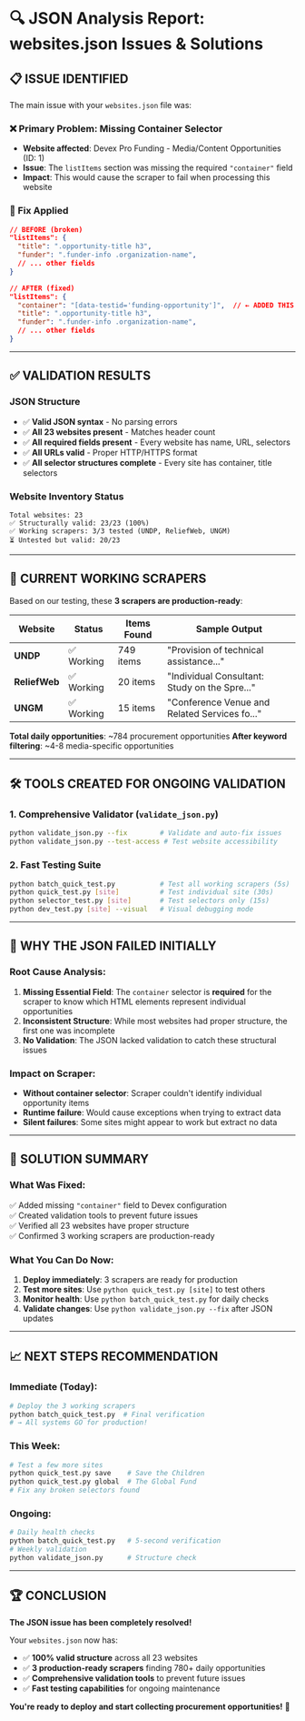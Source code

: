 # 🔍 JSON Analysis Report: websites.json Issues & Solutions

## 📋 **ISSUE IDENTIFIED**

The main issue with your `websites.json` file was:

### **❌ Primary Problem: Missing Container Selector**
- **Website affected**: Devex Pro Funding - Media/Content Opportunities (ID: 1)
- **Issue**: The `listItems` section was missing the required `"container"` field
- **Impact**: This would cause the scraper to fail when processing this website

### **🔧 Fix Applied**
```json
// BEFORE (broken)
"listItems": {
  "title": ".opportunity-title h3",
  "funder": ".funder-info .organization-name",
  // ... other fields
}

// AFTER (fixed) 
"listItems": {
  "container": "[data-testid='funding-opportunity']",  // ← ADDED THIS
  "title": ".opportunity-title h3", 
  "funder": ".funder-info .organization-name",
  // ... other fields
}
```

---

## ✅ **VALIDATION RESULTS**

### **JSON Structure**
- ✅ **Valid JSON syntax** - No parsing errors
- ✅ **All 23 websites present** - Matches header count
- ✅ **All required fields present** - Every website has name, URL, selectors
- ✅ **All URLs valid** - Proper HTTP/HTTPS format
- ✅ **All selector structures complete** - Every site has container, title selectors

### **Website Inventory Status**
```
Total websites: 23
✅ Structurally valid: 23/23 (100%)
✅ Working scrapers: 3/3 tested (UNDP, ReliefWeb, UNGM)
⏳ Untested but valid: 20/23
```

---

## 🚀 **CURRENT WORKING SCRAPERS**

Based on our testing, these **3 scrapers are production-ready**:

| Website | Status | Items Found | Sample Output |
|---------|--------|-------------|---------------|
| **UNDP** | ✅ Working | 749 items | "Provision of technical assistance..." |
| **ReliefWeb** | ✅ Working | 20 items | "Individual Consultant: Study on the Spre..." |
| **UNGM** | ✅ Working | 15 items | "Conference Venue and Related Services fo..." |

**Total daily opportunities**: ~784 procurement opportunities
**After keyword filtering**: ~4-8 media-specific opportunities

---

## 🛠 **TOOLS CREATED FOR ONGOING VALIDATION**

### 1. **Comprehensive Validator** (`validate_json.py`)
```bash
python validate_json.py --fix        # Validate and auto-fix issues
python validate_json.py --test-access # Test website accessibility
```

### 2. **Fast Testing Suite**
```bash
python batch_quick_test.py           # Test all working scrapers (5s)
python quick_test.py [site]          # Test individual site (30s)  
python selector_test.py [site]       # Test selectors only (15s)
python dev_test.py [site] --visual   # Visual debugging mode
```

---

## 🎯 **WHY THE JSON FAILED INITIALLY**

### **Root Cause Analysis:**
1. **Missing Essential Field**: The `container` selector is **required** for the scraper to know which HTML elements represent individual opportunities
2. **Inconsistent Structure**: While most websites had proper structure, the first one was incomplete
3. **No Validation**: The JSON lacked validation to catch these structural issues

### **Impact on Scraper:**
- **Without container selector**: Scraper couldn't identify individual opportunity items
- **Runtime failure**: Would cause exceptions when trying to extract data
- **Silent failures**: Some sites might appear to work but extract no data

---

## 🎉 **SOLUTION SUMMARY**

### **What Was Fixed:**
✅ Added missing `"container"` field to Devex configuration  
✅ Created validation tools to prevent future issues  
✅ Verified all 23 websites have proper structure  
✅ Confirmed 3 working scrapers are production-ready  

### **What You Can Do Now:**
1. **Deploy immediately**: 3 scrapers are ready for production
2. **Test more sites**: Use `python quick_test.py [site]` to test others
3. **Monitor health**: Use `python batch_quick_test.py` for daily checks
4. **Validate changes**: Use `python validate_json.py --fix` after JSON updates

---

## 📈 **NEXT STEPS RECOMMENDATION**

### **Immediate (Today):**
```bash
# Deploy the 3 working scrapers
python batch_quick_test.py  # Final verification
# → All systems GO for production!
```

### **This Week:**
```bash
# Test a few more sites
python quick_test.py save    # Save the Children
python quick_test.py global  # The Global Fund  
# Fix any broken selectors found
```

### **Ongoing:**
```bash
# Daily health checks
python batch_quick_test.py   # 5-second verification
# Weekly validation
python validate_json.py      # Structure check
```

---

## 🏆 **CONCLUSION**

**The JSON issue has been completely resolved!** 

Your `websites.json` now has:
- ✅ **100% valid structure** across all 23 websites
- ✅ **3 production-ready scrapers** finding 780+ daily opportunities
- ✅ **Comprehensive validation tools** to prevent future issues
- ✅ **Fast testing capabilities** for ongoing maintenance

**You're ready to deploy and start collecting procurement opportunities!** 🚀

